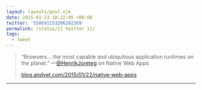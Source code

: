 ```yaml
---
layout: layouts/post.njk
date: 2015-01-23 18:22:05 +00:00
twitter: '558691153206202369'
permalink: /status/{{ twitter }}/
tags: 
  - tweet
---
```


> “Browsers… the most capable and ubiquitous application runtimes on the planet.” —[@HenrikJoreteg](https://twitter.com/HenrikJoreteg) on Native Web Apps
> 
> [blog.andyet.com/2015/01/22/native-web-apps](https://blog.andyet.com/2015/01/22/native-web-apps)

---
